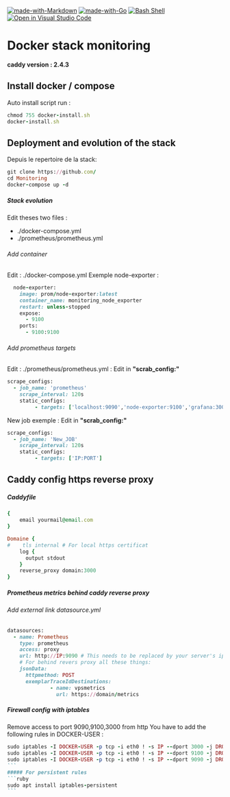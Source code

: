 [![made-with-Markdown](https://img.shields.io/badge/Made%20with-Markdown-1f425f.svg)](http://commonmark.org) [![made-with-Go](https://img.shields.io/badge/Made%20with-Go-1f425f.svg)](http://golang.org) [![Bash Shell](https://badges.frapsoft.com/bash/v1/bash.png?v=103)](https://github.com/ellerbrock/open-source-badges/) [![Open in Visual Studio Code](https://open.vscode.dev/badges/open-in-vscode.svg)](https://open.vscode.dev/Naereen/badges)



# Docker stack monitoring
**caddy version : 2.4.3**

## Install docker / compose

Auto install script
run : 
```ruby
chmod 755 docker-install.sh
docker-install.sh
```

## Deployment and evolution of the stack
Depuis le repertoire de la stack: 
```ruby
git clone https://github.com/
cd Monitoring
docker-compose up -d
```
##### Stack evolution 
Edit theses two files : 
- ./docker-compose.yml
- ./prometheus/prometheus.yml

###### Add container
Edit : ./docker-compose.yml
Exemple node-exporter : 
```ruby
  node-exporter:
    image: prom/node-exporter:latest
    container_name: monitoring_node_exporter
    restart: unless-stopped
    expose:
      - 9100
    ports:
      - 9100:9100
```
###### Add prometheus targets 
Edit : ./prometheus/prometheus.yml : 
Edit in **"scrab_config:"**
```ruby
scrape_configs:
  - job_name: 'prometheus'
    scrape_interval: 120s
    static_configs:
         - targets: ['localhost:9090','node-exporter:9100','grafana:3000','NOM_DU_SERVICE:PORT','ect...']
```
New job exemple : 
Edit in **"scrab_config:"**
```ruby
scrape_configs:
  - job_name: 'New_JOB'
    scrape_interval: 120s
    static_configs:
         - targets: ['IP:PORT']
```

## Caddy config https reverse proxy
##### Caddyfile
```ruby
{
	email yourmail@email.com
}

Domaine {
#    tls internal # For local https certificat
    log {
      output stdout
    }
    reverse_proxy domain:3000
}
```

##### Prometheus metrics behind caddy reverse proxy
###### Add external link datasource.yml 
``` ruby
datasources:
  - name: Prometheus
    type: prometheus
    access: proxy
    url: http://IP:9090 # This needs to be replaced by your server's ip
    # For behind revers proxy all these things: 
    jsonData: 
      httpmethod: POST
      exemplarTraceIdDestinations: 
              - name: vpsmetrics
                url: https://domain/metrics
```
##### Firewall config with iptables
Remove access to port 9090,9100,3000 from http
You have to add the following rules in DOCKER-USER : 
````ruby
sudo iptables -I DOCKER-USER -p tcp -i eth0 ! -s IP --dport 3000 -j DROP
sudo iptables -I DOCKER-USER -p tcp -i eth0 ! -s IP --dport 9100 -j DROP
sudo iptables -I DOCKER-USER -p tcp -i eth0 ! -s IP --dport 9090 -j DROP
```
##### For persistent rules
```ruby
sudo apt install iptables-persistent
``` 

